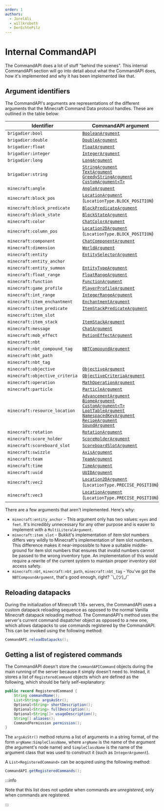 ```yaml
---
order: 1
authors:
  - JorelAli
  - willkroboth
  - DerEchtePilz
---
```


# Internal CommandAPI

The CommandAPI does a lot of stuff "behind the scenes". This internal CommandAPI section will go into detail about what the CommandAPI does, how it's implemented and why it has been implemented like that.

## Argument identifiers

The CommandAPI's arguments are representations of the different arguments that the Minecraft Command Data protocol handles. These are outlined in the table below:

| Identifier                     | CommandAPI argument                                                                                                                                                                                                                                                                                                                                                                                                                                                                                                                                                                                              |
|--------------------------------|------------------------------------------------------------------------------------------------------------------------------------------------------------------------------------------------------------------------------------------------------------------------------------------------------------------------------------------------------------------------------------------------------------------------------------------------------------------------------------------------------------------------------------------------------------------------------------------------------------------|
| `brigadier:bool`               | [`BooleanArgument`](../create-commands/arguments/types/primitive-arguments#boolean-arguments)                                                                                                                                                                                                                                                                                                                                                                                                                                                                                                                    |
| `brigadier:double`             | [`DoubleArgument`](../create-commands/arguments/types/primitive-arguments#numerical-arguments)                                                                                                                                                                                                                                                                                                                                                                                                                                                                                                                   |
| `brigadier:float`              | [`FloatArgument`](../create-commands/arguments/types/primitive-arguments#numerical-arguments)                                                                                                                                                                                                                                                                                                                                                                                                                                                                                                                    |
| `brigadier:integer`            | [`IntegerArgument`](../create-commands/arguments/types/primitive-arguments#numerical-arguments)                                                                                                                                                                                                                                                                                                                                                                                                                                                                                                                  |
| `brigadier:long`               | [`LongArgument`](../create-commands/arguments/types/primitive-arguments#numerical-arguments)                                                                                                                                                                                                                                                                                                                                                                                                                                                                                                                     |
| `brigadier:string`             | [`StringArgument`](../create-commands/arguments/types/string-arguments#string-argument)<br />[`TextArgument`](../create-commands/arguments/types/string-arguments#text-argument)<br />[`GreedyStringArgument`](../create-commands/arguments/types/string-arguments#greedy-string-argument)<br />[`CustomArgument<T>`](../create-commands/arguments/types/custom-arguments)                                                                                                                                                                                                                                       |
| `minecraft:angle`              | [`AngleArgument`](../create-commands/arguments/types/misc/angle-arguments)                                                                                                                                                                                                                                                                                                                                                                                                                                                                                                                                       |
| `minecraft:block_pos`          | [`LocationArgument`](../create-commands/arguments/types/position/location-arguments#2d-location)<br />(`LocationType.BLOCK_POSITION`)                                                                                                                                                                                                                                                                                                                                                                                                                                                                            |
| `minecraft:block_predicate`    | [`BlockPredicateArgument`](../create-commands/arguments/types/predicate/block-predicate-arguments)                                                                                                                                                                                                                                                                                                                                                                                                                                                                                                               |
| `minecraft:block_state`        | [`BlockStateArgument`](../create-commands/arguments/types/misc/blockstate-arguments)                                                                                                                                                                                                                                                                                                                                                                                                                                                                                                                             |
| `minecraft:color`              | [`ChatColorArgument`](../create-commands/arguments/types/chat/spigot-chat-arguments#chat-color-argument)                                                                                                                                                                                                                                                                                                                                                                                                                                                                                                         |
| `minecraft:column_pos`         | [`Location2DArgument`](../create-commands/arguments/types/position/location-arguments#3d-location) <br />(`LocationType.BLOCK_POSITION`)                                                                                                                                                                                                                                                                                                                                                                                                                                                                         |
| `minecraft:component`          | [`ChatComponentArgument`](../create-commands/arguments/types/chat/spigot-chat-arguments#chat-component-argument)                                                                                                                                                                                                                                                                                                                                                                                                                                                                                                 |
| `minecraft:dimension`          | [`WorldArgument`](../create-commands/arguments/types/misc/world-arguments)                                                                                                                                                                                                                                                                                                                                                                                                                                                                                                                                       |
| `minecraft:entity`             | [`EntitySelectorArgument`](../create-commands/arguments/types/entities-arguments#entity-selector-argument)                                                                                                                                                                                                                                                                                                                                                                                                                                                                                                       |
| `minecraft:entity_anchor`      |                                                                                                                                                                                                                                                                                                                                                                                                                                                                                                                                                                                                                  |
| `minecraft:entity_summon`      | [`EntityTypeArgument`](../create-commands/arguments/types/entities-arguments#entity-type-argument)                                                                                                                                                                                                                                                                                                                                                                                                                                                                                                               |
| `minecraft:float_range`        | [`FloatRangeArgument`](../create-commands/arguments/types/ranged-arguments#the-integerrange--floatrange-class)                                                                                                                                                                                                                                                                                                                                                                                                                                                                                                   |
| `minecraft:function`           | [`FunctionArgument`](../create-commands/functions-and-tags/function-arguments)                                                                                                                                                                                                                                                                                                                                                                                                                                                                                                                                   |
| `minecraft:game_profile`       | [`PlayerProfileArgument`](../create-commands/arguments/types/entities-arguments#playerprofile-argument)                                                                                                                                                                                                                                                                                                                                                                                                                                                                                                          |
| `minecraft:int_range`          | [`IntegerRangeArgument`](../create-commands/arguments/types/ranged-arguments#the-integerrange--doublerange-class)                                                                                                                                                                                                                                                                                                                                                                                                                                                                                                |
| `minecraft:item_enchantment`   | [`EnchantmentArgument`](../create-commands/arguments/types/misc/enchantment-arguments)                                                                                                                                                                                                                                                                                                                                                                                                                                                                                                                           |
| `minecraft:item_predicate`     | [`ItemStackPredicateArgument`](../create-commands/arguments/types/predicate/itemstack-predicate-arguments)                                                                                                                                                                                                                                                                                                                                                                                                                                                                                                       |
| `minecraft:item_slot`          |                                                                                                                                                                                                                                                                                                                                                                                                                                                                                                                                                                                                                  |
| `minecraft:item_stack`         | [`ItemStackArgument`](../create-commands/arguments/types/misc/itemstack-arguments)                                                                                                                                                                                                                                                                                                                                                                                                                                                                                                                               |
| `minecraft:message`            | [`ChatArgument`](../create-commands/arguments/types/chat/spigot-chat-arguments#chat-argument)                                                                                                                                                                                                                                                                                                                                                                                                                                                                                                                    |
| `minecraft:mob_effect`         | [`PotionEffectArgument`](../create-commands/arguments/types/misc/potion-arguments)                                                                                                                                                                                                                                                                                                                                                                                                                                                                                                                               |
| `minecraft:nbt`                |                                                                                                                                                                                                                                                                                                                                                                                                                                                                                                                                                                                                                  |
| `minecraft:nbt_compound_tag`   | [`NBTCompoundArgument`](../create-commands/arguments/types/nbt-arguments)                                                                                                                                                                                                                                                                                                                                                                                                                                                                                                                                        |
| `minecraft:nbt_path`           |                                                                                                                                                                                                                                                                                                                                                                                                                                                                                                                                                                                                                  |
| `minecraft:nbt_tag`            |                                                                                                                                                                                                                                                                                                                                                                                                                                                                                                                                                                                                                  |
| `minecraft:objective`          | [`ObjectiveArgument`](../create-commands/arguments/types/scoreboard/objective-arguments#objective-argument)                                                                                                                                                                                                                                                                                                                                                                                                                                                                                                      |
| `minecraft:objective_criteria` | [`ObjectiveCriteriaArgument`](../create-commands/arguments/types/scoreboard/objective-arguments#objective-criteria-argument)                                                                                                                                                                                                                                                                                                                                                                                                                                                                                     |
| `minecraft:operation`          | [`MathOperationArgument`](../create-commands/arguments/types/misc/mathoperation-arguments)                                                                                                                                                                                                                                                                                                                                                                                                                                                                                                                       |
| `minecraft:particle`           | [`ParticleArgument`](../create-commands/arguments/types/misc/particle-arguments)                                                                                                                                                                                                                                                                                                                                                                                                                                                                                                                                 |
| `minecraft:resource_location`  | [`AdvancementArgument`](../create-commands/arguments/types/misc/advancement-arguments)<br />[`BiomeArgument`](../create-commands/arguments/types/misc/biome-arguments)<br />[`CustomArgument<T>`](../create-commands/arguments/types/custom-arguments)<br />[`LootTableArgument`](../create-commands/arguments/types/misc/loottable-arguments)<br />[`NamespacedKeyArgument`](../create-commands/arguments/types/misc/namespacedkey-arguments)<br />[`RecipeArgument`](../create-commands/arguments/types/misc/recipe-arguments)<br />[`SoundArgument`](../create-commands/arguments/types/misc/sound-arguments) |
| `minecraft:rotation`           | [`RotationArgument`](../create-commands/arguments/types/position/rotation-arguments)                                                                                                                                                                                                                                                                                                                                                                                                                                                                                                                             |
| `minecraft:score_holder`       | [`ScoreHolderArgument`](../create-commands/arguments/types/scoreboard/scoreboard-arguments#score-holder-argument)                                                                                                                                                                                                                                                                                                                                                                                                                                                                                                |
| `minecraft:scoreboard_slot`    | [`ScoreboardSlotArgument`](../create-commands/arguments/types/scoreboard/scoreboard-arguments#scoreboard-slot-argument)                                                                                                                                                                                                                                                                                                                                                                                                                                                                                          |
| `minecraft:swizzle`            | [`AxisArgument`](../create-commands/arguments/types/position/axis-arguments)                                                                                                                                                                                                                                                                                                                                                                                                                                                                                                                                     |
| `minecraft:team`               | [`TeamArgument`](../create-commands/arguments/types/scoreboard/team-arguments)                                                                                                                                                                                                                                                                                                                                                                                                                                                                                                                                   |
| `minecraft:time`               | [`TimeArgument`](../create-commands/arguments/types/misc/time-arguments)                                                                                                                                                                                                                                                                                                                                                                                                                                                                                                                                         |
| `minecraft:uuid`               | [`UUIDArgument`](../create-commands/arguments/types/misc/uuid-arguments)                                                                                                                                                                                                                                                                                                                                                                                                                                                                                                                                         |
| `minecraft:vec2`               | [`Location2DArgument`](../create-commands/arguments/types/position/location-arguments#2d-location)<br />(`LocationType.PRECISE_POSITION`)                                                                                                                                                                                                                                                                                                                                                                                                                                                                        |
| `minecraft:vec3`               | [`LocationArgument`](../create-commands/arguments/types/position/location-arguments#3d-location)<br />(`LocationType.PRECISE_POSITION`)                                                                                                                                                                                                                                                                                                                                                                                                                                                                          |

There are a few arguments that aren't implemented. Here's why:

- `minecraft:entity_anchor` - This argument only has two values: `eyes` and `feet`. It's incredibly unnecessary for any other purpose and is easier to implement with a `MultiLiteralArgument`.
- `minecraft:item_slot` - Bukkit's implementation of item slot numbers differs very wildly to Minecraft's implementation of item slot numbers. This difference makes it near-impossible to have a suitable middle-ground for item slot numbers that ensures that invalid numbers cannot be passed to the wrong inventory type. An implementation of this would require a rewrite of the current system to maintain proper inventory slot access safety.
- `minecraft:nbt`, `minecraft:nbt_path`, `minecraft:nbt_tag` - You've got the `NBTCompoundArgument`, that's good enough, right? ¯\\\_(ツ)\_/¯

## Reloading datapacks

During the initialization of Minecraft 1.16+ servers, the CommandAPI uses a custom datapack reloading sequence as opposed to the normal Vanilla Minecraft datapack reloading method. The CommandAPI's method uses the server's current command dispatcher object as opposed to a new one, which allows datapacks to use commands registered by the CommandAPI. This can be invoked using the following method:

```java
CommandAPI.reloadDatapacks();
```

## Getting a list of registered commands

The CommandAPI doesn't store the `CommandAPICommand` objects during the main running of the server because it simply doesn't need to. Instead, it stores a list of `RegisteredCommand` objects which are defined as the following, which should be fairly self-explanatory:

```java
public record RegisteredCommand {
    String commandName();
    List<String> argsAsStr();
    Optional<String> shortDescription();
    Optional<String> fullDescription();
    Optional<String[]> usageDescription();
    String[] aliases();
    CommandPermission permission();
}
```

The `argsAsStr()` method returns a list of arguments in a string format, of the form `argName:SimpleClassName`, where `argName` is the name of the argument (the argument's node name) and `SimpleClassName` is the name of the argument class that was used to construct it (such as `IntegerArgument`).

A `List<RegisteredCommand>` can be acquired using the following method:

```java
CommandAPI.getRegisteredCommands();
```

:::info

Note that this list does not update when commands are _unregistered_, only when commands are registered.

:::